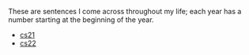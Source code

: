 
These are sentences I come across throughout my life; each year has a number starting at the beginning of the year.   

- [cs21](./cs21.md)
- [cs22](./cs22.md)
